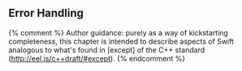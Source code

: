 ---
---

## Error Handling

{% comment %}
Author guidance: purely as a way of kickstarting completeness, this chapter
is intended to describe aspects of Swift analogous to what's found in 
[except] of the C++ standard (http://eel.is/c++draft/#except).
{% endcomment %}
